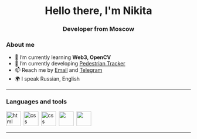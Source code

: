 <div id="header" align="center">
    <h1>Hello there, I'm  Nikita </h1>
    <h3>Developer from Moscow</h3>
</div>

### About me
- 🌱 I’m currently learning **Web3, OpenCV**
- 📝 I’m currently developing  [Pedestrian Tracker](https://github.com/meshcheryakov-nikita/Pedestrian-Tracker.git)
- 📫 Reach me by [Email](mailto:nikita.sm1nt@yandex.ru) and [Telegram](https://t.me/sm1nt)
- 🌍 I speak Russian, English

---

### Languages and tools

<img src="https://cdn.jsdelivr.net/gh/devicons/devicon/icons/html5/html5-original.svg" title="html" width="40" height="40"/>&nbsp;
<img src="https://cdn.jsdelivr.net/gh/devicons/devicon/icons/css3/css3-original.svg" title="css" width="40" height="40"/>&nbsp;
<img src="https://cdn.jsdelivr.net/gh/devicons/devicon@latest/icons/cplusplus/cplusplus-original.svg" title="css" width="40" height="40"/>&nbsp;
<img src="https://cdn.jsdelivr.net/gh/devicons/devicon@latest/icons/python/python-original.svg" width="40" height="40"/>&nbsp;
<img src="https://cdn.jsdelivr.net/gh/devicons/devicon@latest/icons/opencv/opencv-original-wordmark.svg" width="40" height="40"/>&nbsp;
          
          

          


---
